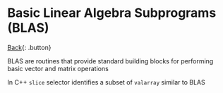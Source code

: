# Basic Linear Algebra Subprograms (BLAS)

[Back](../../index.md){: .button}

BLAS are routines that provide standard building blocks for performing basic vector and matrix operations

In C++ `slice` selector identifies a subset of `valarray` similar to BLAS
